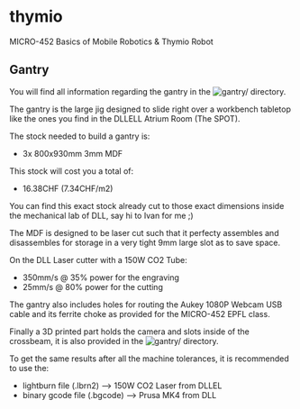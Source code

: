 # thymio
MICRO-452 Basics of Mobile Robotics &amp; Thymio Robot

## Gantry
You will find all information regarding the gantry in the 
![gantry/](./gantry) directory.

The gantry is the large jig designed to slide right over a workbench 
tabletop like the ones you find in the DLLELL Atrium Room (The SPOT). 

The stock needed to build a gantry is:

- 3x 800x930mm 3mm MDF

This stock will cost you a total of:

- 16.38CHF (7.34CHF/m2)

You can find this exact stock already cut to those exact dimensions 
inside the mechanical lab of DLL, say hi to Ivan for me ;)

The MDF is designed to be laser cut such that it perfecty assembles and 
disassembles for storage in a very tight 9mm large slot as to save space.

On the DLL Laser cutter with a 150W CO2 Tube:
- 350mm/s @ 35% power for the engraving
- 25mm/s @ 80% power for the cutting

The gantry also includes holes for routing the Aukey 1080P Webcam 
USB cable and its ferrite choke as provided 
for the MICRO-452 EPFL class. 

Finally a 3D printed part holds the camera and slots inside of the
crossbeam, it is also provided in the ![gantry/](./gantry) directory. 

To get the same results after all the machine tolerances,
it is recommended to use the:

- lightburn file (.lbrn2)        --> 150W CO2 Laser from DLLEL
- binary gcode file (.bgcode)	 --> Prusa MK4 from DLL


